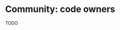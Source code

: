# Community: code owners

TODO <!-- TODO: grant acknowledgement of the work performed for all significant historical contributors -->
